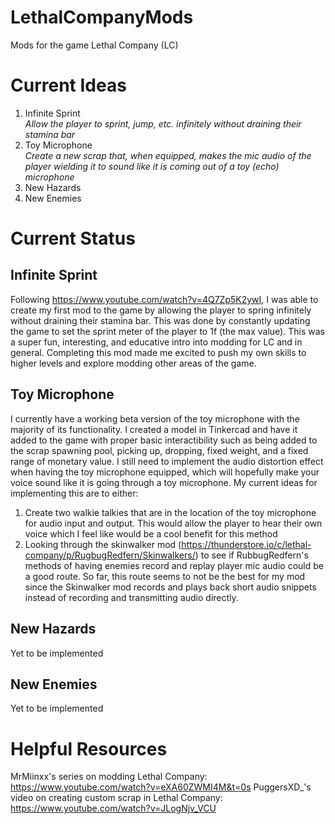 # LethalCompanyMods
Mods for the game Lethal Company (LC)

# Current Ideas
1. Infinite Sprint <br>
   _Allow the player to sprint, jump, etc. infinitely without draining their stamina bar_
3. Toy Microphone <br>
   _Create a new scrap that, when equipped, makes the mic audio of the player wielding it to sound like it is coming out of a toy (echo) microphone_
5. New Hazards <br>
6. New Enemies <br>

# Current Status
## Infinite Sprint
Following https://www.youtube.com/watch?v=4Q7Zp5K2ywI, I was able to create my first mod to the game by allowing the player to spring infinitely without draining their stamina bar. This was done by constantly updating the game to set the sprint meter of the player to 1f (the max value).
This was a super fun, interesting, and educative intro into modding for LC and in general. Completing this mod made me excited to push my own skills to higher levels and explore modding other areas of the game.
## Toy Microphone
I currently have a working beta version of the toy microphone with the majority of its functionality. I created a model in Tinkercad and have it added to the game with proper basic interactibility such as being added to the scrap spawning pool, picking up, dropping, fixed weight, and a fixed range of monetary value.
I still need to implement the audio distortion effect when having the toy microphone equipped, which will hopefully make your voice sound like it is going through a toy microphone.
My current ideas for implementing this are to either:
1. Create two walkie talkies that are in the location of the toy microphone for audio input and output. This would allow the player to hear their own voice which I feel like would be a cool benefit for this method
2. Looking through the skinwalker mod (https://thunderstore.io/c/lethal-company/p/RugbugRedfern/Skinwalkers/) to see if RubbugRedfern's methods of having enemies record and replay player mic audio could be a good route. So far, this route seems to not be the best for my mod since the Skinwalker mod records and plays back short audio snippets instead of recording and transmitting audio directly.
  
## New Hazards
Yet to be implemented

## New Enemies
Yet to be implemented


# Helpful Resources
MrMiinxx's series on modding Lethal Company: https://www.youtube.com/watch?v=eXA60ZWMI4M&t=0s
PuggersXD_'s video on creating custom scrap in Lethal Company: https://www.youtube.com/watch?v=JLogNjv_VCU
